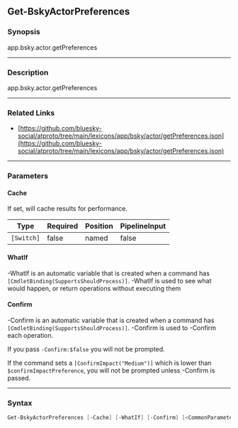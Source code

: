 Get-BskyActorPreferences
------------------------




### Synopsis
app.bsky.actor.getPreferences



---


### Description

app.bsky.actor.getPreferences



---


### Related Links
* [https://github.com/bluesky-social/atproto/tree/main/lexicons/app/bsky/actor/getPreferences.json](https://github.com/bluesky-social/atproto/tree/main/lexicons/app/bsky/actor/getPreferences.json)





---


### Parameters
#### **Cache**

If set, will cache results for performance.






|Type      |Required|Position|PipelineInput|
|----------|--------|--------|-------------|
|`[Switch]`|false   |named   |false        |



#### **WhatIf**
-WhatIf is an automatic variable that is created when a command has ```[CmdletBinding(SupportsShouldProcess)]```.
-WhatIf is used to see what would happen, or return operations without executing them
#### **Confirm**
-Confirm is an automatic variable that is created when a command has ```[CmdletBinding(SupportsShouldProcess)]```.
-Confirm is used to -Confirm each operation.

If you pass ```-Confirm:$false``` you will not be prompted.


If the command sets a ```[ConfirmImpact("Medium")]``` which is lower than ```$confirmImpactPreference```, you will not be prompted unless -Confirm is passed.



---


### Syntax
```PowerShell
Get-BskyActorPreferences [-Cache] [-WhatIf] [-Confirm] [<CommonParameters>]
```
